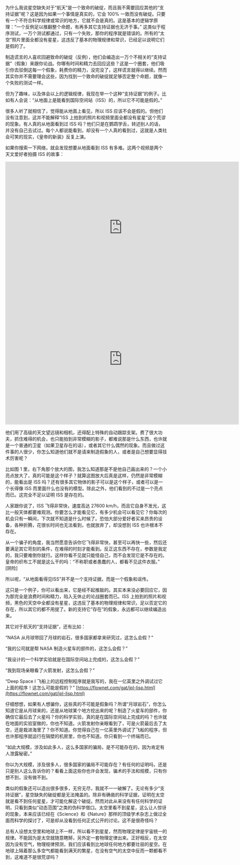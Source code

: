 为什么我说星空缺失对于“航天”是一个致命的破绽，而且我不需要回应其他的“支持证据”呢？这是因为如果一个事情是真实的，它会 100% 一致而没有破绽。只要有一个不符合科学规律或常识的地方，它就不会是真的。这是基本的逻辑学原理：“一个反例足以推翻整个命题，有再多其它支持证据也无济于事。” 这类似于程序测试，一万个测试都通过，只有一个失败，那你的程序就是错误的。所有的“太空”照片里面全都没有星星，这违反了基本的物理规律和常识，已经足以说明它们是假的了。

制造谎言的人喜欢回避致命的破绽（反例），他们会编造出一万个不相关的“支持证据”（假象）来跟你论战。你哪有时间和精力去回应这些？这是一个圈套，他们吸引你去驳倒这每一个假象，耗费你的精力，没完没了，这样谎言就得以继续。然而其实你并不需要理会这些，因为找到一个致命的破绽就足够否定整个命题，就像一个失败的测试一样。

但为了趣味，以及体会以上的逻辑规律，我现在举一个这种“支持证据”的例子。比如有人会说：“从地面上是能看到国际空间站（ISS）的，所以它不可能是假的。”

很多人听了就相信了，觉得能从地面上看见，所以 ISS 应该不会是假的。但他们没有注意到，这并不能解释“ISS 上拍到的照片和视频里面全都没有星星”这个荒谬的现象。有人真的从地面看到过 ISS 吗？他们只是在鹦鹉学舌，转述别人的话，并没有自己去试过。每个人都说能看到，却没有一个人真的看到过，这就是人类社会可笑的现实，《皇帝的新装》反复上演。

如果你搜索一下网络，就会发现想要从地面看到 ISS 有多难。这两个视频是两个天文爱好者拍摄 ISS 的故事：

<div id="youtube2-q_ADBlrIRsM" class="youtube-wrap" data-attrs="{&quot;videoId&quot;:&quot;q_ADBlrIRsM&quot;,&quot;startTime&quot;:null,&quot;endTime&quot;:null}">

<div class="youtube-inner"><iframe src="https://www.youtube-nocookie.com/embed/q_ADBlrIRsM?rel=0&amp;autoplay=0&amp;showinfo=0&amp;enablejsapi=0" frameborder="0" loading="lazy" gesture="media" allow="autoplay; fullscreen" allowautoplay="true" allowfullscreen="true" width="728" height="409"></iframe></div>

</div>

<div id="youtube2-0yuQOO2jA1I" class="youtube-wrap" data-attrs="{&quot;videoId&quot;:&quot;0yuQOO2jA1I&quot;,&quot;startTime&quot;:null,&quot;endTime&quot;:null}">

<div class="youtube-inner"><iframe src="https://www.youtube-nocookie.com/embed/0yuQOO2jA1I?rel=0&amp;autoplay=0&amp;showinfo=0&amp;enablejsapi=0" frameborder="0" loading="lazy" gesture="media" allow="autoplay; fullscreen" allowautoplay="true" allowfullscreen="true" width="728" height="409"></iframe></div>

</div>

他们用了高级的天文望远镜和相机，还得配上特殊的自动跟踪支架。费了很大功夫，抓住难得的机会，也只能拍到非常模糊的影子，都难说那是什么东西，也许就是一个普通的卫星（如果卫星存在的话），或者其它什么偶然的现象。而且做过这件事的人很少，你怎么知道他们就不是请来制造假象的人，或者是自己想要显得技术厉害呢？

比如图 1 里，右下角那个放大的图，我怎么知道那是不是他自己画出来的？一个小亮点放大了，真的可能是这个样子？就算这图放大后真是这样，仍然是非常模糊的，能看出是 ISS 吗？还有很多其它物体的影子可以是这个样子，或者可以是一个长得像 ISS 而里面什么也没有的模型。除此之外，他们看到的不过是一个亮点而已。这完全不足以证明 ISS 是存在的。

人家跟你说了，ISS 飞得非常快，速度高达 27600 km/h，而且它自身不发光，这比一般天体都要难观测。你要怎么才能看见它，有多少机会可以看见它？你每次的机会只有一瞬间，下次就不知道是什么时候了。恐怕大部分爱好者买来昂贵的设备，各种折腾，花很长时间也无法看到，也就放弃了，却没想到 ISS 也许根本不存在。

从一个骗子的角度，我当然愿意告诉你它飞得非常快，甚至可以再快一些，然后还要满足其它苛刻的条件，在难得的时刻才能看到。反正这东西不存在，参数是我定的，我只要难倒你就行。这样你看不见就只能怪自己，而不会发现它是不存在的。皇帝的织布工不就是这么干的吗：“不称职或者愚蠢的人，都看不见这件衣服。” [阴险]

所以呢，“从地面看得见ISS”并不是一个支持证据，而是一个假象和谣传。

这只是一个例子，你可以看出来，它是经不起推敲的。其实本来没必要回应它，因为那完全是浪费时间和精力，陷入无休止的论战圈套而已。ISS 上拍到的照片和视频，黑色的天空中全都没有星星，这违反了基本的物理规律和常识，足以否定它的存在，所以其它的都不用提了。新的支持它“存在”的假象，永远都可以继续编造出来。

其它对于航天的“支持证据”，还有比如：

“NASA 从月球带回了月球的岩石，很多国家都拿来研究过，这怎么会假？”

“我的公司就是帮 NASA 制造火星车的部件的，这怎么会假？”

“我设计的一个科学实验就是在国际空间站上完成的，这怎么会假？”

“我到现场亲眼看了火箭发射，这怎么会假？”

<span>“Deep Space I 飞船上的远程控制程序就是我写的，我在一亿英里之外调试过它上面的程序！这怎么可能是假的？”</span> [https://flownet.com/gat/jpl-lisp.html](https://flownet.com/gat/jpl-lisp.html)

仔细想想，如果有人想骗你，这些真的不可能是假象吗？所谓“月球岩石”，你怎么知道它是从月球来的，还是从地球某个地方挖出来的呢？制造了火星车的部件，你确信它最后去了火星吗？你的科学实验，真的是在国际空间站上完成的吗？也许就在地面的实验室做的，你也不知道。火箭发射你亲眼看到了，可是火箭最后去了太空，还是栽进海里了？你不知道。你觉得自己在一亿英里外调试了飞船的程序，但也许那程序就运行在隔壁的机房里，你也不知道。你只看到一个终端而已。

“如此大规模，涉及如此多人，这么多国家的骗局，是不可能存在的，因为肯定有人泄露秘密。”

你以为大规模，涉及很多人，很多国家的骗局不可能存在？有任何的证明吗，还是只是别人这么告诉你的？看看上面这些你也许会发现，骗术的手法和规模，只有你想不到，没有做不到。

类似的假象还可以造出很多很多，无穷无尽，我就不一一破解了。无论有多少“支持证据”，星空缺失的破绽都是无法掩盖的。除非有确凿的科学证据，证明在太空就是看不到任何星星，才可能化解这个破绽。然而对此从来没有有任何科学的证明，只看到类似“动态范围”之类的伪科学借口。太空里看不到星星，这么让人惊讶的现象，本来应该已经在《Science》和《Nature》那样的顶级学术杂志上做过全面而科学的探讨了，可是却从没看到任何正式公开的讨论。这不是很奇怪吗？

总有人设想太空里和地球上不一样，所以看不到星星，然而物理定律是宇宙统一的规律。不能因为是太空就随意瞎掰，另外定一套物理定律出来。正好相反，在太空因为没有空气，物理规律预测，我们应该看到比地球任何地方都要壮丽的星空。在地球上隔着那么多空气都能看到满天的繁星，在没有空气的太空中反而一颗都看不到，这难道不是很荒谬吗？
